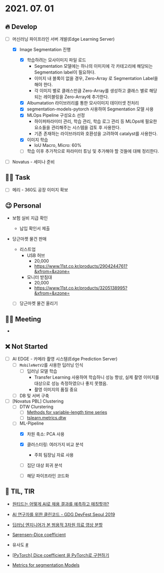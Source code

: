 # 2021. 07. 01

## 🔥 Develop

- [ ] 머신러닝 파이프라인 서버 개발(Edge Learning Server)

  - [x] Image Segmentation 진행

    - [x] 학습하려는 모사이미지 파일 로드
      * Segmentation 모델에는 하나의 이미지에 각 카테고리에 해당되는 Segmentation label이 필요하다. 
      * 이미지 내 블록이 없을 경우, Zero-Array 로 Segmentation Label을 해야 한다.
      * 각 이미지 별로 클래스만큼 Zero-Array를 생성하고 클래스 별로 해당되는 레이블링을 Zero-Array에 추가한다. 
    - [x] Albumatation 라이브러리를 통한 모사이미지 데이터셋 전처리
    - [x] segmentation-models-pytorch 사용하여 Segmentation 모델 사용
    - [x] MLOps Pipeline 구성요소 선정
      * 하이퍼파라미터 관리, 학습 관리, 학습 로그 관리 등 MLOps에 필요한 요소들을 관리해주는 시스템을 검토 후 사용한다.
      * 기존 존재하는 라이브러리와 호환성을 고려하여 catalyst를 사용한다.
    - [x] 이미지 학습
      * IoU Macro, Micro: 60%
    - [ ] 학습 이후 추가적으로 파라미터 튜닝 및 추가해야 할 것들에 대해 정리한다.

- [ ] Novatus - 세미나 준비



##  🏳‍🌈 Task

- [ ] 메리 - 360도 공장 이미지 확보



## 😉 Personal

* 보험 실비 지급 확인
  * 납입 확인서 제출

* 당근마켓 물건 판매
  * 리스트업
    * USB 허브
      * 20,000
      * https://www.11st.co.kr/products/2904244761?&xfrom=&xzone=
    * 모니터 받침대
      * 20,000
      * https://www.11st.co.kr/products/3205138995?&xfrom=&xzone=
  * [ ] 당근마켓 물건 올리기






## 🙈 Meeting

* 



## ❌ Not Started

- [ ] AI EDGE - 카메라 촬영 시스템(Edge Prediction Server)
  - [ ] `MobileNetV2`를 사용한 딥러닝 인식
    - [ ] 딥러닝 모델 학습
      - Transfer Learning 사용하여 학습하니 성능 향상, 실제 촬영 이미지를 대상으로 성능 측정하였으나 좋지 못했음.
      - 촬영 이미지의 품질 중요
  - [ ] DB 및 서버 구축

- [ ] [Novatus PBL] Clustering
  - [ ] DTW Clurstering
    - [ ] [Methods for variable-length time series](https://tslearn.readthedocs.io/en/stable/variablelength.html#clustering)
    - [ ] [tslearn.metrics.dtw](https://tslearn.readthedocs.io/en/stable/gen_modules/metrics/tslearn.metrics.dtw.html)
  - [ ] ML-Pipeline
    - [x] 차원 축소: PCA 사용
    - [x] 클러스터링: 여러가지 비교 분석
      * 주희 팀장님 자료 사용
    - [ ] 집단 대상 회귀 분석
    - [ ] 해당 파이프라인 코드화



## 📸 TIL, TIR

* [원티드는 어떻게 AI로 채용 결과를 예측하고 매칭할까?](https://medium.com/wantedjobs/%EC%9B%90%ED%8B%B0%EB%93%9C%EB%8A%94-%EC%96%B4%EB%96%BB%EA%B2%8C-ai%EB%A1%9C-%EC%B1%84%EC%9A%A9-%EA%B2%B0%EA%B3%BC%EB%A5%BC-%EC%98%88%EC%B8%A1%ED%95%98%EA%B3%A0-%EB%A7%A4%EC%B9%AD%ED%95%A0%EA%B9%8C-7bdcd8840b6b)

* [AI 연구자를 위한 클린코드 - GDG DevFest Seoul 2019](https://www.slideshare.net/KennethCeyer/ai-gdg-devfest-seoul-2019-187630418)

* [딥러닝 엔지니어가 본 범용적 3차원 의료 영상 분할](https://www.kakaobrain.com/blog/48)

* [Sørensen–Dice coefficient](https://en.wikipedia.org/wiki/S%C3%B8rensen%E2%80%93Dice_coefficient)

* 유사도 [#](http://www.incodom.kr/유사도#top)

* [[PyTorch] Dice coefficient 을 PyTorch로 구현하기](https://deep-learning-study.tistory.com/706)

* [Metrics for segmentation Models](https://go-hard.tistory.com/117)

